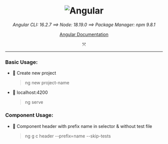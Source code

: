 <div align="center">

# ![Angular](https://img.shields.io/badge/angular-%23DD0031.svg?style=for-the-badge&logo=angular&logostyle=wcolor:hite)

_Angular CLI: 16.2.7 &Longrightarrow; Node: 18.19.0 &Longrightarrow; Package Manager: npm 9.8.1_

[Angular Documentation](https://angular.io/guide/cheatsheet)

&nwnear;

---

</div>

### Basic Usage:

- 🔸 Create new project

  > ng new project-name

- 🔸 localhost:4200

  > ng serve

### Component Usage:

- 🔸 Component header with prefix name in selector & without test file

  > ng g c header --prefix=name --skip-tests
